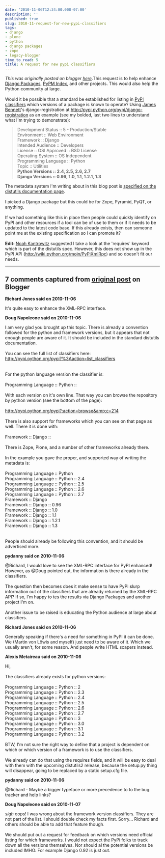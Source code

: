 ```yaml
---
date: '2010-11-06T12:34:00.000-07:00'
description: ''
published: true
slug: 2010-11-request-for-new-pypi-classifiers
tags:
- django
- plone
- python
- django packages
- zope
- legacy-blogger
time_to_read: 5
title: A request for new pypi classifiers
---
```


*This was originally posted on blogger [here](https://pydanny.blogspot.com/2010/11/request-for-new-pypi-classifiers.html)*.This request is to help enhance <a href="http://djangopackages.com/">Django Packages</a>, <a href="http://code.activestate.com/pypm/">PyPM Index</a>, and other projects. This would also help the Python community at large.<br /><br />Would it be possible that a standard be established for listing in <a href="http://pypi.python.org/pypi">PyPI</a> <a href="http://docs.python.org/distutils/setupscript.html#additional-meta-data">classifiers</a> which versions of a package is known to operate? Using <a href="http://b-list.org/">James Bennett</a>'s django-registration at <a href="http://pypi.python.org/pypi/django-registration">http://pypi.python.org/pypi/django-registration</a> as an example (see my bolded, last two lines to understand what I'm trying to demonstrate):<br /><blockquote>Development Status :: 5 - Production/Stable<br />Environment :: Web Environment<br />Framework :: Django<br />Intended Audience :: Developers<br />License :: OSI Approved :: BSD License<br />Operating System :: OS Independent<br />Programming Language :: Python<br />Topic :: Utilities<br /><b>Python Versions :: 2.4, 2.5, 2.6, 2.7<br />Django Versions :: 0.96, 1.0, 1.1, 1.2.1, 1.3</b></blockquote>The metadata system I'm writing about in this blog post is <a href="http://docs.python.org/distutils/setupscript.html#additional-meta-data">specified on the distutils documentation page</a>.<br /><br />I picked a Django package but this could be for Zope, Pyramid, PyQT, or anything.<br /><br />If we had something like this in place then people could quickly identify on PyPI and other resources if a tool can be of use to&nbsp;them or if it needs to be updated to the latest code base. If this already exists, then can someone point me at the existing specification so I can promote it?<br /><br /><b>Edit: </b><a href="https://coderanger.net/">Noah Kantrowitz</a> suggested I take a look at the 'requires' keyword which is part of the distutils spec. However, this does not show up in the PyPI API (<a href="http://wiki.python.org/moin/PyPiXmlRpc">http://wiki.python.org/moin/PyPiXmlRpc</a>) and so doesn't fit our needs.

---

## 7 comments captured from [original post](https://pydanny.blogspot.com/2010/11/request-for-new-pypi-classifiers.html) on Blogger

**Richard Jones said on 2010-11-06**

It's quite easy to enhance the XML-RPC interface.

**Doug Napoleone said on 2010-11-06**

I am very glad you brought up this topic. There is already a convention followed for the python and framework versions, but it appears that not enough people are aware of it. It should be included in the standard distutils documentation.<br /><br />You can see the full list of classifiers here:<br />http://pypi.python.org/pypi?%3Aaction=list_classifiers<br /><br /><br />For the python language version the classifier is:<br /><br />Programming Language :: Python :: <br /><br />With each version on it's own line. That way you can browse the repository by python version (see the bottom of the page):<br /><br />http://pypi.python.org/pypi?:action=browse&amp;c=214<br /><br />There is also support for frameworks which you can see on that page as well. There it is done with:<br /><br />Framework :: Django :: <br /><br />There is Zope, Plone, and a number of other frameworks already there.<br /><br />In the example you gave the proper, and supported way of writing the metadata is:<br /><br />Programming Language :: Python<br />Programming Language :: Python :: 2.4<br />Programming Language :: Python :: 2.5<br />Programming Language :: Python :: 2.6<br />Programming Language :: Python :: 2.7<br />Framework :: Django<br />Framework :: Django :: 0.96<br />Framework :: Django :: 1.0<br />Framework :: Django :: 1.1<br />Framework :: Django :: 1.2.1<br />Framework :: Django :: 1.3<br /><br /><br />People should already be following this convention, and it should be advertised more.

**pydanny said on 2010-11-06**

@Richard, I would love to see the XML-RPC interface for PyPI enhanced! However, as @Doug pointed out, the information is there already in the classifiers.<br /><br />The question then becomes does it make sense to have PyPI slurp information out of the classifiers that are already returned by the XML-RPC API? If so, I'm happy to tes the results via Django Packages and another project I'm on.<br /><br />Another issue to be raised is educating the Python audience at large about classifiers.

**Richard Jones said on 2010-11-06**

Generally speaking if there's a need for something in PyPI it can be done. We (Martin von Löwis and myself) just need to be aware of it. Which we usually aren't, for some reason. And people write HTML scapers instead.

**Alexis Metaireau said on 2010-11-06**

Hi, <br /><br />The classifiers already exists for python versions:<br /><br />Programming Language :: Python :: 2<br />Programming Language :: Python :: 2.3<br />Programming Language :: Python :: 2.4<br />Programming Language :: Python :: 2.5<br />Programming Language :: Python :: 2.6<br />Programming Language :: Python :: 2.7<br />Programming Language :: Python :: 3<br />Programming Language :: Python :: 3.0<br />Programming Language :: Python :: 3.1<br />Programming Language :: Python :: 3.2<br /><br />BTW, I'm not sure the right way to define that a project is dependent on which or which version of a framework is to use the classifiers.<br /><br />We already can do that using the requires fields, and it will be easy to deal with them with the upcoming distutils2 release, because the setup.py thing will disappear, going to be replaced by a static setup.cfg file.

**pydanny said on 2010-11-06**

@Richard - Maybe a bigger typeface or more precedence to to the bug tracker and help links?

**Doug Napoleone said on 2010-11-07**

*sigh* oops! I was wrong about the framework version classifiers. They are not part of the list. I should double check my facts first. Sorry... Richard and others should be able to add that feature though.<br /><br />We should put out a request for feedback on which versions need official listing for which frameworks. I would not expect the PyPi folks to track down all the versions themselves. Nor should al the potential versions be included IMHO. For example Django 0.92 is just out.

